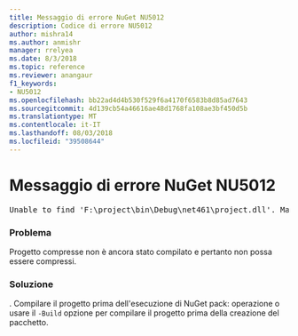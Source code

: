 ```yaml
---
title: Messaggio di errore NuGet NU5012
description: Codice di errore NU5012
author: mishra14
ms.author: anmishr
manager: rrelyea
ms.date: 8/3/2018
ms.topic: reference
ms.reviewer: anangaur
f1_keywords:
- NU5012
ms.openlocfilehash: bb22ad4d4b530f529f6a4170f6583b8d85ad7643
ms.sourcegitcommit: 4d139cb54a46616ae48d1768fa108ae3bf450d5b
ms.translationtype: MT
ms.contentlocale: it-IT
ms.lasthandoff: 08/03/2018
ms.locfileid: "39508644"
---
```

# <a name="nuget-error-nu5012"></a>Messaggio di errore NuGet NU5012
<pre>Unable to find 'F:\project\bin\Debug\net461\project.dll'. Make sure the project has been built.</pre>

### <a name="issue"></a>Problema

Progetto compresse non è ancora stato compilato e pertanto non possa essere compressi.


### <a name="solution"></a>Soluzione

. Compilare il progetto prima dell'esecuzione di NuGet pack: operazione o usare il `-Build` opzione per compilare il progetto prima della creazione del pacchetto.

